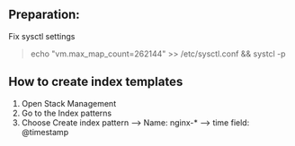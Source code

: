 ## Preparation:

Fix sysctl settings

> echo "vm.max_map_count=262144" >> /etc/sysctl.conf && systcl -p

## How to create index templates

1. Open Stack Management
2. Go to the Index patterns
3. Choose Create index pattern --> Name: nginx-* --> time field: @timestamp

